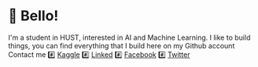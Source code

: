 # 👋 Bello!
I'm a student in HUST, interested in AI and Machine Learning. I like to build things, you can find everything that I build here on my Github account
Contact me
#️⃣ [Kaggle](https://www.kaggle.com/dinhchicong)
#️⃣ [Linked](https://www.linkedin.com/in/dinhchicong/)
#️⃣ [Facebook](https://www.facebook.com/dinhchicongf9)
#️⃣ [Twitter](https://twitter.com/dinhchicongf9)
